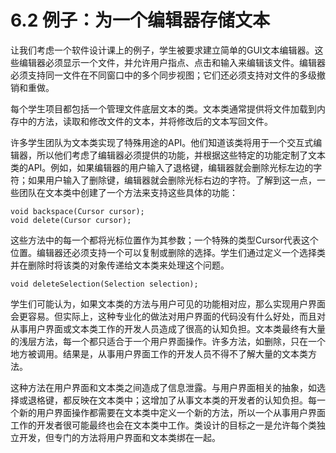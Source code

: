 # 6.2 例子：为一个编辑器存储文本

让我们考虑一个软件设计课上的例子，学生被要求建立简单的GUI文本编辑器。这些编辑器必须显示一个文件，并允许用户指点、点击和输入来编辑该文件。编辑器必须支持同一文件在不同窗口中的多个同步视图；它们还必须支持对文件的多级撤销和重做。

每个学生项目都包括一个管理文件底层文本的类。文本类通常提供将文件加载到内存中的方法，读取和修改文件的文本，并将修改后的文本写回文件。

许多学生团队为文本类实现了特殊用途的API。他们知道该类将用于一个交互式编辑器，所以他们考虑了编辑器必须提供的功能，并根据这些特定的功能定制了文本类的API。例如，如果编辑器的用户输入了退格键，编辑器就会删除光标左边的字符；如果用户输入了删除键，编辑器就会删除光标右边的字符。了解到这一点，一些团队在文本类中创建了一个方法来支持这些具体的功能：

```
void backspace(Cursor cursor); 
void delete(Cursor cursor);
```

这些方法中的每一个都将光标位置作为其参数；一个特殊的类型Cursor代表这个位置。编辑器还必须支持一个可以复制或删除的选择。学生们通过定义一个选择类并在删除时将该类的对象传递给文本类来处理这个问题。

```
void deleteSelection(Selection selection);
```

学生们可能认为，如果文本类的方法与用户可见的功能相对应，那么实现用户界面会更容易。但实际上，这种专业化的做法对用户界面的代码没有什么好处，而且对从事用户界面或文本类工作的开发人员造成了很高的认知负担。文本类最终有大量的浅层方法，每一个都只适合于一个用户界面操作。许多方法，如删除，只在一个地方被调用。结果是，从事用户界面工作的开发人员不得不了解大量的文本类方法。

这种方法在用户界面和文本类之间造成了信息泄露。与用户界面相关的抽象，如选择或退格键，都反映在文本类中；这增加了从事文本类的开发者的认知负担。每一个新的用户界面操作都需要在文本类中定义一个新的方法，所以一个从事用户界面工作的开发者很可能最终也会在文本类中工作。类设计的目标之一是允许每个类独立开发，但专门的方法将用户界面和文本类绑在一起。
